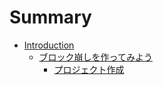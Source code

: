 # Summary

* [Introduction](./README.md)
    * [ブロック崩しを作ってみよう](./breakoutSample/index.md)
        * [プロジェクト作成](./breakoutSample/createProject.md)

